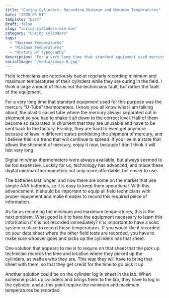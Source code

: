```yaml
---
title: "Curing Cylinders: Recording Minimum and Maximum Temperatures"
date: "2020-03-01"
template: "post"
draft: false
slug: "curing-cylinders-min-max"
category: "Curing Cylinders"
tags:
  - "Maximum Temperatures"
  - "Minimum Temperatures"
  - "History of typography"
description: "For a very long time that standard equipment used mercury “U-Tube” thermometers. I know you all know what I am talking about, the plastic cased tube where the mercury always separated out in shipment so you had to shake it all down to the correct level..."
socialImage: "/media/image-0.jpg"
---
```


Field technicians are notoriously bad at regularly recording minimum and maximum temperatures of their cylinders while they are curing in the field. I think a large amount of this is not the technicians fault, but rather the fault of the equipment.

For a very long time that standard equipment used for this purpose was the mercury “U-Tube” thermometers. I know you all know what I am talking about, the plastic cased tube where the mercury always separated out in shipment so you had to shake it all down to the correct level.  Half of them become so separated in shipment that they are unusable and have to be sent back to the factory. Frankly, they are hard to even get anymore because of laws in different states prohibiting the shipment of mercury, and I believe this is a trend that will continue to spread. If you live in a state that allows the shipment of mercury, enjoy it now, because I don’t think it will last very long. 

Digital min/max thermometers were always available, but always seemed to be too expensive. Luckily for us, technology has advanced, and made these digital min/max thermometers not only more affordable, but easier to use. 

The batteries last longer, and now there are some on the market that use simple AAA batteries, so it is easy to keep them operational. With this advancement, it should be important to equip all field technicians with proper equipment and make it easier to record this required piece of information.

As far as recording the minimum and maximum temperatures, this is the next problem. What good is it to have the equipment necessary to learn this information if it is not recorded immediately? It is important to have a solid system in place to record these temperatures. If you would like it recorded on your data sheet where the other field tests are recorded, you have to make sure whoever goes and picks up the cylinders has that sheet.

One solution that appears to me is to require on that sheet that the pick up technician records the time and location where they picked up the cylinders, as well as who they are. This way they will have to bring that sheet with them, so that they get credit for the time to go pick it up.

Another solution could be on the cylinder log in sheet in the lab. When someone picks up cylinders and brings them to the lab, they have to log in the cylinder, and at this point require the minimum and maximum temperatures be recorded.